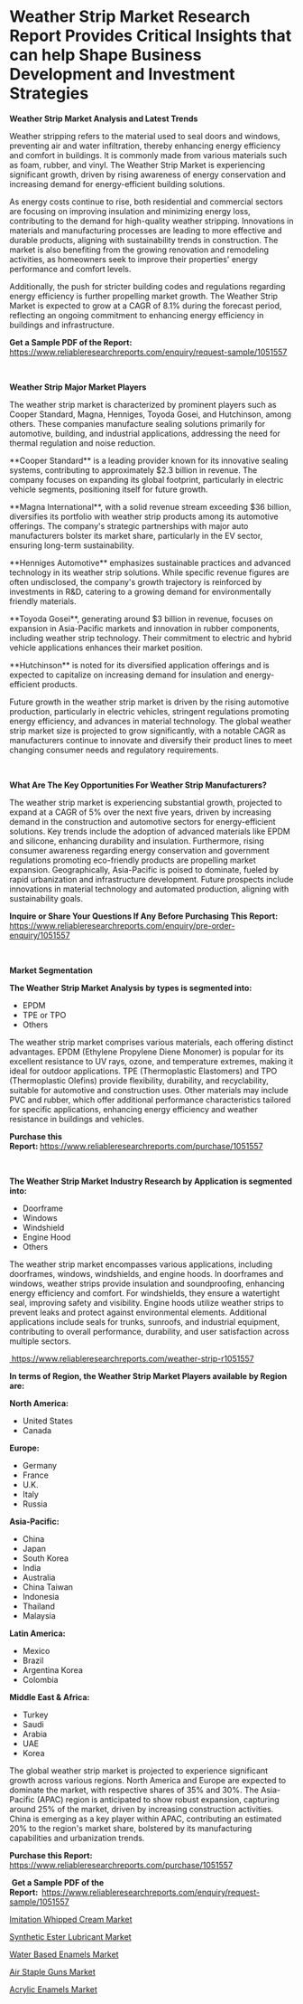 <p><h1>Weather Strip Market Research Report Provides Critical Insights that can help Shape Business Development and Investment Strategies</h1></p><p><strong>Weather Strip Market Analysis and Latest Trends</strong></p>
<p><p>Weather stripping refers to the material used to seal doors and windows, preventing air and water infiltration, thereby enhancing energy efficiency and comfort in buildings. It is commonly made from various materials such as foam, rubber, and vinyl. The Weather Strip Market is experiencing significant growth, driven by rising awareness of energy conservation and increasing demand for energy-efficient building solutions.</p><p>As energy costs continue to rise, both residential and commercial sectors are focusing on improving insulation and minimizing energy loss, contributing to the demand for high-quality weather stripping. Innovations in materials and manufacturing processes are leading to more effective and durable products, aligning with sustainability trends in construction. The market is also benefiting from the growing renovation and remodeling activities, as homeowners seek to improve their properties' energy performance and comfort levels.</p><p>Additionally, the push for stricter building codes and regulations regarding energy efficiency is further propelling market growth. The Weather Strip Market is expected to grow at a CAGR of 8.1% during the forecast period, reflecting an ongoing commitment to enhancing energy efficiency in buildings and infrastructure.</p></p>
<p><strong>Get a Sample PDF of the Report:&nbsp;</strong> <a href="https://www.reliableresearchreports.com/enquiry/request-sample/1051557?utm_campaign=2007&utm_medium=2&utm_source=Github&utm_content=ia&utm_term=24122024&utm_id=weather-strip">https://www.reliableresearchreports.com/enquiry/request-sample/1051557</a></p>
<p>&nbsp;</p>
<p><strong>Weather Strip Major Market Players</strong></p>
<p><p>The weather strip market is characterized by prominent players such as Cooper Standard, Magna, Henniges, Toyoda Gosei, and Hutchinson, among others. These companies manufacture sealing solutions primarily for automotive, building, and industrial applications, addressing the need for thermal regulation and noise reduction.</p><p>**Cooper Standard** is a leading provider known for its innovative sealing systems, contributing to approximately $2.3 billion in revenue. The company focuses on expanding its global footprint, particularly in electric vehicle segments, positioning itself for future growth.</p><p>**Magna International**, with a solid revenue stream exceeding $36 billion, diversifies its portfolio with weather strip products among its automotive offerings. The company's strategic partnerships with major auto manufacturers bolster its market share, particularly in the EV sector, ensuring long-term sustainability.</p><p>**Henniges Automotive** emphasizes sustainable practices and advanced technology in its weather strip solutions. While specific revenue figures are often undisclosed, the company's growth trajectory is reinforced by investments in R&D, catering to a growing demand for environmentally friendly materials.</p><p>**Toyoda Gosei**, generating around $3 billion in revenue, focuses on expansion in Asia-Pacific markets and innovation in rubber components, including weather strip technology. Their commitment to electric and hybrid vehicle applications enhances their market position.</p><p>**Hutchinson** is noted for its diversified application offerings and is expected to capitalize on increasing demand for insulation and energy-efficient products. </p><p>Future growth in the weather strip market is driven by the rising automotive production, particularly in electric vehicles, stringent regulations promoting energy efficiency, and advances in material technology. The global weather strip market size is projected to grow significantly, with a notable CAGR as manufacturers continue to innovate and diversify their product lines to meet changing consumer needs and regulatory requirements.</p></p>
<p>&nbsp;</p>
<p><strong>What Are The Key Opportunities For Weather Strip Manufacturers?</strong></p>
<p><p>The weather strip market is experiencing substantial growth, projected to expand at a CAGR of 5% over the next five years, driven by increasing demand in the construction and automotive sectors for energy-efficient solutions. Key trends include the adoption of advanced materials like EPDM and silicone, enhancing durability and insulation. Furthermore, rising consumer awareness regarding energy conservation and government regulations promoting eco-friendly products are propelling market expansion. Geographically, Asia-Pacific is poised to dominate, fueled by rapid urbanization and infrastructure development. Future prospects include innovations in material technology and automated production, aligning with sustainability goals.</p></p>
<p><strong>Inquire or Share Your Questions If Any Before Purchasing This Report:</strong> <a href="https://www.reliableresearchreports.com/enquiry/pre-order-enquiry/1051557?utm_campaign=2007&utm_medium=2&utm_source=Github&utm_content=ia&utm_term=24122024&utm_id=weather-strip">https://www.reliableresearchreports.com/enquiry/pre-order-enquiry/1051557</a></p>
<p>&nbsp;</p>
<p><strong>Market Segmentation</strong></p>
<p><strong>The Weather Strip Market Analysis by types is segmented into:</strong></p>
<p><ul><li>EPDM</li><li>TPE or TPO</li><li>Others</li></ul></p>
<p><p>The weather strip market comprises various materials, each offering distinct advantages. EPDM (Ethylene Propylene Diene Monomer) is popular for its excellent resistance to UV rays, ozone, and temperature extremes, making it ideal for outdoor applications. TPE (Thermoplastic Elastomers) and TPO (Thermoplastic Olefins) provide flexibility, durability, and recyclability, suitable for automotive and construction uses. Other materials may include PVC and rubber, which offer additional performance characteristics tailored for specific applications, enhancing energy efficiency and weather resistance in buildings and vehicles.</p></p>
<p><strong>Purchase this Report:&nbsp;</strong><a href="https://www.reliableresearchreports.com/purchase/1051557?utm_campaign=2007&utm_medium=2&utm_source=Github&utm_content=ia&utm_term=24122024&utm_id=weather-strip">https://www.reliableresearchreports.com/purchase/1051557</a></p>
<p>&nbsp;</p>
<p><strong>The Weather Strip Market Industry Research by Application is segmented into:</strong></p>
<p><ul><li>Doorframe</li><li>Windows</li><li>Windshield</li><li>Engine Hood</li><li>Others</li></ul></p>
<p><p>The weather strip market encompasses various applications, including doorframes, windows, windshields, and engine hoods. In doorframes and windows, weather strips provide insulation and soundproofing, enhancing energy efficiency and comfort. For windshields, they ensure a watertight seal, improving safety and visibility. Engine hoods utilize weather strips to prevent leaks and protect against environmental elements. Additional applications include seals for trunks, sunroofs, and industrial equipment, contributing to overall performance, durability, and user satisfaction across multiple sectors.</p></p>
<p><a href="https://www.reliableresearchreports.com/weather-strip-r1051557?utm_campaign=2007&utm_medium=2&utm_source=Github&utm_content=ia&utm_term=24122024&utm_id=weather-strip">&nbsp;https://www.reliableresearchreports.com/weather-strip-r1051557</a></p>
<p><strong>In terms of Region, the Weather Strip Market Players available by Region are:</strong></p>
<p>
    <p> <strong> North America: </strong>
        <ul>
            <li>United States</li>
            <li>Canada</li>
        </ul>
        </p> 
    <p> <strong> Europe: </strong>
        <ul>
            <li>Germany</li>
            <li>France</li>
            <li>U.K.</li>
            <li>Italy</li>
            <li>Russia</li>
        </ul>
        </p> 
    <p> <strong> Asia-Pacific: </strong>
        <ul>
            <li>China</li>
            <li>Japan</li>
            <li>South Korea</li>
            <li>India</li>
            <li>Australia</li>
            <li>China Taiwan</li>
            <li>Indonesia</li>
            <li>Thailand</li>
            <li>Malaysia</li>
        </ul>
        </p> 
    <p> <strong> Latin America: </strong>
        <ul>
            <li>Mexico</li>
            <li>Brazil</li>
            <li>Argentina Korea</li>
            <li>Colombia</li>
        </ul>
        </p> 
    <p> <strong> Middle East & Africa: </strong>
        <ul>
            <li>Turkey</li>
            <li>Saudi</li>
            <li>Arabia</li>
            <li>UAE</li>
            <li>Korea</li>
        </ul>
    </p>
    </p>
<p><p>The global weather strip market is projected to experience significant growth across various regions. North America and Europe are expected to dominate the market, with respective shares of 35% and 30%. The Asia-Pacific (APAC) region is anticipated to show robust expansion, capturing around 25% of the market, driven by increasing construction activities. China is emerging as a key player within APAC, contributing an estimated 20% to the region's market share, bolstered by its manufacturing capabilities and urbanization trends.</p></p>
<p><strong>Purchase this Report: </strong><a href="https://www.reliableresearchreports.com/purchase/1051557?utm_campaign=2007&utm_medium=2&utm_source=Github&utm_content=ia&utm_term=24122024&utm_id=weather-strip">https://www.reliableresearchreports.com/purchase/1051557</a></p>
<p>&nbsp;<strong>Get a Sample PDF of the Report:&nbsp;&nbsp;</strong><a href="https://www.reliableresearchreports.com/enquiry/request-sample/1051557?utm_campaign=2007&utm_medium=2&utm_source=Github&utm_content=ia&utm_term=24122024&utm_id=weather-strip">https://www.reliableresearchreports.com/enquiry/request-sample/1051557</a></p>
<p><strong></strong></p>
<p><p><a href="https://github.com/angelajermaine/Market-Research-Report-List-5/blob/main/imitation-whipped-cream-market.md?utm_campaign=2007&utm_medium=2&utm_source=Github&utm_content=ia&utm_term=24122024&utm_id=weather-strip">Imitation Whipped Cream Market</a></p><p><a href="https://www.linkedin.com/pulse/synthetic-ester-lubricant-market-expected-grow-106-cagr-from-nj88f?utm_campaign=2007&utm_medium=2&utm_source=Github&utm_content=ia&utm_term=24122024&utm_id=weather-strip">Synthetic Ester Lubricant Market</a></p><p><a href="https://www.linkedin.com/pulse/fore-clarion-insight-j6xzf?utm_campaign=2007&utm_medium=2&utm_source=Github&utm_content=ia&utm_term=24122024&utm_id=weather-strip">Water Based Enamels Market</a></p><p><a href="https://www.linkedin.com/pulse/a-mkt-nova-vc8zf?utm_campaign=2007&utm_medium=2&utm_source=Github&utm_content=ia&utm_term=24122024&utm_id=weather-strip">Air Staple Guns Market</a></p><p><a href="https://www.linkedin.com/pulse/industry-analysis-competitive-strategies-acrylic-enamels-zhmof?utm_campaign=2007&utm_medium=2&utm_source=Github&utm_content=ia&utm_term=24122024&utm_id=weather-strip">Acrylic Enamels Market</a></p></p>